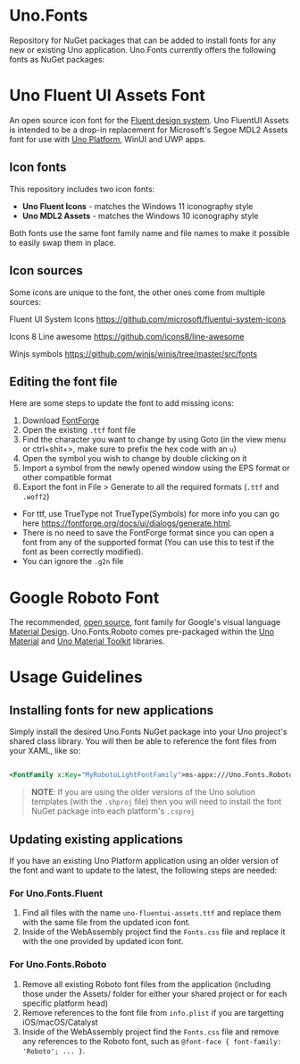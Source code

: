 # Uno.Fonts

Repository for NuGet packages that can be added to install fonts for any new or existing Uno application. Uno.Fonts currently offers the following fonts as NuGet packages:

# Uno Fluent UI Assets Font

An open source icon font for the [Fluent design system](https://www.microsoft.com/design/fluent). Uno FluentUI Assets is intended to be a drop-in replacement for Microsoft's Segoe MDL2 Assets font for use with [Uno Platform](https://platform.uno), WinUI and UWP apps.

## Icon fonts

This repository includes two icon fonts:

- **Uno Fluent Icons** - matches the Windows 11 iconography style
- **Uno MDL2 Assets** - matches the Windows 10 iconography style

Both fonts use the same font family name and file names to make it possible to easily swap them in place.

## Icon sources

Some icons are unique to the font, the other ones come from multiple sources:

Fluent UI System Icons
https://github.com/microsoft/fluentui-system-icons

Icons 8 Line awesome
https://github.com/icons8/line-awesome

Winjs symbols
https://github.com/winjs/winjs/tree/master/src/fonts

## Editing the font file

Here are some steps to update the font to add missing icons:

1. Download [FontForge](https://fontforge.org/en-US/)
1. Open the existing `.ttf` font file
1. Find the character you want to change by using Goto (in the view menu or ctrl+shit+>, make sure to prefix the hex code with an `u`)
1. Open the symbol you wish to change by double clicking on it
1. Import a symbol from the newly opened window using the EPS format or other compatible format
1. Export the font in File > Generate to all the required formats (`.ttf` and `.woff2`)
  - For ttf, use TrueType not TrueType(Symbols) for more info you can go here https://fontforge.org/docs/ui/dialogs/generate.html. 
  - There is no need to save the FontForge format since you can open a font from any of the supported format (You can use this to test if the font as been correctly modified).
  - You can ignore the `.g2n` file

# Google Roboto Font

The recommended, [open source](https://github.com/googlefonts/roboto), font family for Google's visual language [Material Design](https://m3.material.io/). Uno.Fonts.Roboto comes pre-packaged within the [Uno Material](https://github.com/unoplatform/Uno.Themes) and [Uno Material Toolkit](https://github.com/unoplatform/uno.toolkit.ui) libraries.

# Usage Guidelines

## Installing fonts for new applications

Simply install the desired Uno.Fonts NuGet package into your Uno project's shared class library. You will then be able to reference the font files from your XAML, like so:

```xml

<FontFamily x:Key="MyRobotoLightFontFamily">ms-appx:///Uno.Fonts.Roboto/Fonts/Roboto-Light.ttf</FontFamily>

```

> **NOTE**: If you are using the older versions of the Uno solution templates (with the `.shproj` file) then you will need to install the font NuGet package into each platform's `.csproj`

## Updating existing applications

If you have an existing Uno Platform application using an older version of the font and want to update to the latest, the following steps are needed:

### For Uno.Fonts.Fluent

1. Find all files with the name `uno-fluentui-assets.ttf` and replace them with the same file from the updated icon font.
2. Inside of the WebAssembly project find the `Fonts.css` file and replace it with the one provided by updated icon font.

### For Uno.Fonts.Roboto

1. Remove all existing Roboto font files from the application (including those under the Assets/ folder for either your shared project or for each specific platform head)
2. Remove references to the font file from `info.plist` if you are targetting iOS/macOS/Catalyst
3. Inside of the WebAssembly project find the `Fonts.css` file and remove any references to the Roboto font, such as `@font-face { font-family: 'Roboto'; ... }`.
